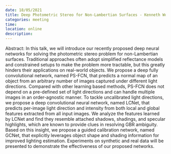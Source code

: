 ```yaml
---
date: 18/05/2021
title: Deep Photometric Stereo for Non-Lambertian Surfaces - Kenneth Wong
categories: meeting
time:
location: online
description:
---
```

Abstract: In this talk, we will introduce our recently proposed deep neural networks for solving the photometric stereo problem for non-Lambertian surfaces. Traditional approaches often adopt simplified reflectance models and constrained setups to make the problem more tractable, but this greatly hinders their applications on real-world objects. We propose a deep fully convolutional network, named PS-FCN, that predicts a normal map of an object from an arbitrary number of images captured under different light directions. Compared with other learning based methods, PS-FCN does not depend on a pre-defined set of light directions and can handle multiple images in an order-agnostic manner. To tackle uncalibrated light directions, we propose a deep convolutional neural network, named LCNet, that predicts per-image light direction and intensity from both local and global features extracted from all input images. We analyze the features learned by LCNet and find they resemble attached shadows, shadings, and specular highlights, which are known to provide clues in resolving GBR ambiguity. Based on this insight, we propose a guided calibration network, named GCNet, that explicitly leverages object shape and shading information for improved lighting estimation. Experiments on synthetic and real data will be presented to demonstrate the effectiveness of our proposed networks.